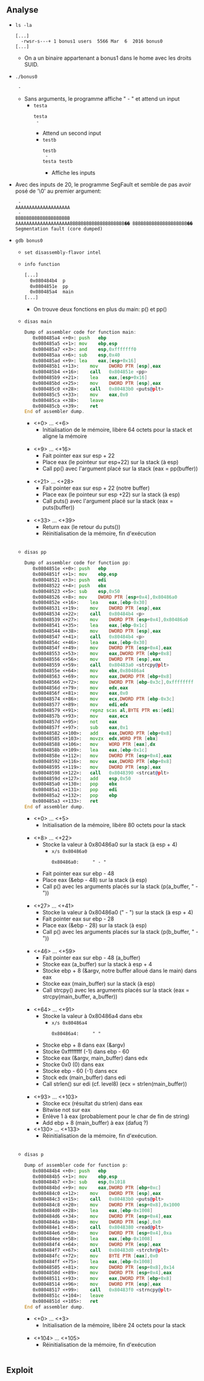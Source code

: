 ## Analyse

- `ls -la`
  ```
  [...]
    -rwsr-s---+ 1 bonus1 users  5566 Mar  6  2016 bonus0
  [...]
  ```
    - On a un binaire appartenant a bonus1 dans le home avec les droits SUID.

- `./bonus0`
  ```
   -
  
  ```
  - Sans arguments, le programme affiche " - " et attend un input
    - `testa`
      ```
      testa
       -

      ```
      - Attend un second input
      - `testb`
        ```
        testb
         -
        testa testb
        ```
        - Affiche les inputs

- Avec des inputs de 20, le programme SegFault et semble de pas avoir posé de '\0' au premier argument:
  ```
   -
  AAAAAAAAAAAAAAAAAAAA
   -
  BBBBBBBBBBBBBBBBBBBB
  AAAAAAAAAAAAAAAAAAAABBBBBBBBBBBBBBBBBBBB�� BBBBBBBBBBBBBBBBBBBB��
  Segmentation fault (core dumped)
  ```

- `gdb bonus0`
  - `set disassembly-flavor intel`
  - `info function`
    ```asm
    [...]
      0x080484b4  p
      0x0804851e  pp
      0x080485a4  main
    [...]
    ```
    - On trouve deux fonctions en plus du main: p() et pp()

  - `disas main`
    ```asm
    Dump of assembler code for function main:
       0x080485a4 <+0>:	push   ebp
       0x080485a5 <+1>:	mov    ebp,esp
       0x080485a7 <+3>:	and    esp,0xfffffff0
       0x080485aa <+6>:	sub    esp,0x40
       0x080485ad <+9>:	lea    eax,[esp+0x16]
       0x080485b1 <+13>:	mov    DWORD PTR [esp],eax
       0x080485b4 <+16>:	call   0x804851e <pp>
       0x080485b9 <+21>:	lea    eax,[esp+0x16]
       0x080485bd <+25>:	mov    DWORD PTR [esp],eax
       0x080485c0 <+28>:	call   0x80483b0 <puts@plt>
       0x080485c5 <+33>:	mov    eax,0x0
       0x080485ca <+38>:	leave
       0x080485cb <+39>:	ret
    End of assembler dump.
    ```
    - <+0> ... <+6>
      - Initialisation de le mémoire, libère 64 octets pour la stack et aligne la mémoire<br/><br/>
    - <+9> ... <+16>
      - Fait pointer eax sur esp + 22
      - Place eax (le pointeur sur esp+22) sur la stack (à esp)
      - Call pp() avec l'argument placé sur la stack (eax = pp(buffer))<br/><br/>
    - <+21> ... <+28>
      - Fait pointer eax sur esp + 22 (notre buffer)
      - Place eax (le pointeur sur esp +22) sur la stack (à esp)
      - Call puts() avec l'argument placé sur la stack (eax = puts(buffer))<br/><br/>
    - <+33> ... <+39>
      - Return eax (le retour du puts())
      - Réinitialisation de la mémoire, fin d'exécution<br/><br/>
   
  - `disas pp`
    ```asm
    Dump of assembler code for function pp:
       0x0804851e <+0>:	push   ebp
       0x0804851f <+1>:	mov    ebp,esp
       0x08048521 <+3>:	push   edi
       0x08048522 <+4>:	push   ebx
       0x08048523 <+5>:	sub    esp,0x50
       0x08048526 <+8>:	mov    DWORD PTR [esp+0x4],0x80486a0
       0x0804852e <+16>:	lea    eax,[ebp-0x30]
       0x08048531 <+19>:	mov    DWORD PTR [esp],eax
       0x08048534 <+22>:	call   0x80484b4 <p>
       0x08048539 <+27>:	mov    DWORD PTR [esp+0x4],0x80486a0
       0x08048541 <+35>:	lea    eax,[ebp-0x1c]
       0x08048544 <+38>:	mov    DWORD PTR [esp],eax
       0x08048547 <+41>:	call   0x80484b4 <p>
       0x0804854c <+46>:	lea    eax,[ebp-0x30]
       0x0804854f <+49>:	mov    DWORD PTR [esp+0x4],eax
       0x08048553 <+53>:	mov    eax,DWORD PTR [ebp+0x8]
       0x08048556 <+56>:	mov    DWORD PTR [esp],eax
       0x08048559 <+59>:	call   0x80483a0 <strcpy@plt>
       0x0804855e <+64>:	mov    ebx,0x80486a4
       0x08048563 <+69>:	mov    eax,DWORD PTR [ebp+0x8]
       0x08048566 <+72>:	mov    DWORD PTR [ebp-0x3c],0xffffffff
       0x0804856d <+79>:	mov    edx,eax
       0x0804856f <+81>:	mov    eax,0x0
       0x08048574 <+86>:	mov    ecx,DWORD PTR [ebp-0x3c]
       0x08048577 <+89>:	mov    edi,edx
       0x08048579 <+91>:	repnz scas al,BYTE PTR es:[edi]
       0x0804857b <+93>:	mov    eax,ecx
       0x0804857d <+95>:	not    eax
       0x0804857f <+97>:	sub    eax,0x1
       0x08048582 <+100>:	add    eax,DWORD PTR [ebp+0x8]
       0x08048585 <+103>:	movzx  edx,WORD PTR [ebx]
       0x08048588 <+106>:	mov    WORD PTR [eax],dx
       0x0804858b <+109>:	lea    eax,[ebp-0x1c]
       0x0804858e <+112>:	mov    DWORD PTR [esp+0x4],eax
       0x08048592 <+116>:	mov    eax,DWORD PTR [ebp+0x8]
       0x08048595 <+119>:	mov    DWORD PTR [esp],eax
       0x08048598 <+122>:	call   0x8048390 <strcat@plt>
       0x0804859d <+127>:	add    esp,0x50
       0x080485a0 <+130>:	pop    ebx
       0x080485a1 <+131>:	pop    edi
       0x080485a2 <+132>:	pop    ebp
       0x080485a3 <+133>:	ret
    End of assembler dump.
    ```
    - <+0> ... <+5>
      - Initialisation de la mémoire, libère 80 octets pour la stack<br/><br/>
    - <+8> ... <+22>
      - Stocke la valeur à 0x80486a0 sur la stack (à esp + 4)
        - `x/s 0x80486a0`
          ```
          0x80486a0:	 " - "
          ```
      - Fait pointer eax sur ebp - 48
      - Place eax (&ebp - 48) sur la stack (à esp)
      - Call p() avec les arguments placés sur la stack (p(a_buffer, " - "))<br/><br/>
    - <+27> ... <+41>
      - Stocke la valeur à 0x80486a0 (" - ") sur la stack (à esp + 4)
      - Fait pointer eax sur ebp - 28
      - Place eax (&ebp - 28) sur la stack (à esp)
      - Call p() avec les arguments placés sur la stack (p(b_buffer, " - "))<br/><br/>
    - <+46> ... <+59>
      - Fait pointer eax sur ebp - 48 (a_buffer)
      - Stocke eax (a_buffer) sur la stack à esp + 4
      - Stocke ebp + 8 (&argv, notre buffer alloué dans le main) dans eax
      - Stocke eax (main_buffer) sur la stack (à esp)
      - Call strcpy() avec les arguments placés sur la stack (eax = strcpy(main_buffer, a_buffer))<br/><br/>
    - <+64> ... <+91>
      - Stocke la valeur à 0x80486a4 dans ebx
        - `x/s 0x80486a4`
          ```
          0x80486a4:	 " "
          ```
      - Stocke ebp + 8 dans eax (&argv)
      - Stocke 0xffffffff (-1) dans ebp - 60
      - Stocke eax (&argv, main_buffer) dans edx
      - Stocke 0x0 (0) dans eax
      - Stocke ebp - 60 (-1) dans ecx
      - Stock edx (main_buffer) dans edi
      - Call strlen() sur edi (cf. level8) (ecx = strlen(main_buffer))<br/><br/>
    - <+93> ... <+103>
      - Stocke ecx (résultat du strlen) dans eax
      - Bitwise not sur eax
      - Enlève 1 à eax (probablement pour le char de fin de string)
      - Add ebp + 8 (main_buffer) à eax (dafuq ?)
    - <+130> ... <+133>
      - Réinitialisation de la mémoire, fin d'exécution.<br/><br/>
  - `disas p`
    ```asm
    Dump of assembler code for function p:
       0x080484b4 <+0>:	push   ebp
       0x080484b5 <+1>:	mov    ebp,esp
       0x080484b7 <+3>:	sub    esp,0x1018
       0x080484bd <+9>:	mov    eax,DWORD PTR [ebp+0xc]
       0x080484c0 <+12>:	mov    DWORD PTR [esp],eax
       0x080484c3 <+15>:	call   0x80483b0 <puts@plt>
       0x080484c8 <+20>:	mov    DWORD PTR [esp+0x8],0x1000
       0x080484d0 <+28>:	lea    eax,[ebp-0x1008]
       0x080484d6 <+34>:	mov    DWORD PTR [esp+0x4],eax
       0x080484da <+38>:	mov    DWORD PTR [esp],0x0
       0x080484e1 <+45>:	call   0x8048380 <read@plt>
       0x080484e6 <+50>:	mov    DWORD PTR [esp+0x4],0xa
       0x080484ee <+58>:	lea    eax,[ebp-0x1008]
       0x080484f4 <+64>:	mov    DWORD PTR [esp],eax
       0x080484f7 <+67>:	call   0x80483d0 <strchr@plt>
       0x080484fc <+72>:	mov    BYTE PTR [eax],0x0
       0x080484ff <+75>:	lea    eax,[ebp-0x1008]
       0x08048505 <+81>:	mov    DWORD PTR [esp+0x8],0x14
       0x0804850d <+89>:	mov    DWORD PTR [esp+0x4],eax
       0x08048511 <+93>:	mov    eax,DWORD PTR [ebp+0x8]
       0x08048514 <+96>:	mov    DWORD PTR [esp],eax
       0x08048517 <+99>:	call   0x80483f0 <strncpy@plt>
       0x0804851c <+104>:	leave
       0x0804851d <+105>:	ret
    End of assembler dump.
    ```
    - <+0> ... <+3>
      - Initialisation de la mémoire, libère 24 octets pour la stack<br/><br/>
    - <+104> ... <+105>
      - Réinitialisation de la mémoire, fin d'exécution<br/><br/>
## Exploit
